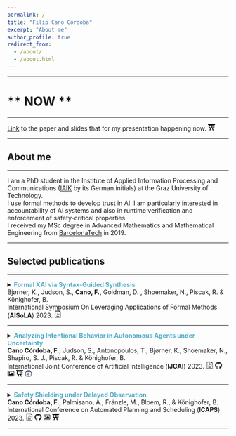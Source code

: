 ```yaml
---
permalink: /
title: "Filip Cano Córdoba"
excerpt: "About me"
author_profile: true
redirect_from:
  - /about/
  - /about.html
---
```


---


# \*\*  NOW  \*\*

---

[Link](https://doi.org/10.24963/ijcai.2023/42) to the paper and slides that for my presentation happening now.
<a href="./../files/ijcai23-slides.pptx" style="text-decoration: none;">
<img src="./../images/slides-icon.svg" width=16em title="Slides"/>
</a>

---
<!-- # \*\*  NEW  \*\*
---
I was recently in Macao to present our paper
<strong>
[Analyzing Intentional Behavior in Autonomous Agents under Uncertainty](https://doi.org/10.24963/ijcai.2023/42)
</strong>
in the International Joint Conference of Artificial Intelligence (IJCAI). 

I also presented an extended abstract version of our paper 
<strong>
[Search-Based Testing of Reinforcement Learning](https://arxiv.org/abs/2205.04887)
</strong>
at the Joint AI Safety - Safe RL Workshop @ IJCAI'23.

---

<img src="./../files/ijcai23-poster-small.png" width="700px" title="poster"/>

<!-- <object data="./../files/ICAPS2023_Poster.pdf" type="application/pdf" width="700px" height="700px">
    <embed src="./../files/ICAPS2023_Poster.pdf">
        <p>This browser does not support PDFs. Please download the PDF to view it: <a href="./../files/ICAPS2023_Poster.pdf">Download PDF</a>.</p>
    </embed>
</object>
-->

## About me

---

I am a PhD student in the Institute of Applied Information Processing and Communications
([IAIK](https://www.iaik.tugraz.at) by its German initials) at the Graz University of Technology. 
<br>
I use formal methods to develop trust in
AI.
I am particularly interested in accountability of AI systems and also in runtime verification and enforcement of safety-critical properties.
<br>
I received my MSc degree in Advanced Mathematics and Mathematical Engineering from [BarcelonaTech](https://www.upc.edu) in 2019.

---

## Selected publications

---


<details>
<summary> 
<strong style="color:#52adc8">Formal XAI via Syntax-Guided Synthesis</strong> <br>
Bjørner, K., Judson, S., <strong>Cano, F.</strong>, Goldman, D. , Shoemaker, N., Piscak, R. & Könighofer, B.
<br>
International Symposium On Leveraging Applications of Formal Methods (<strong>AISoLA</strong>) 2023.
<a href="../files/isola23-paper.pdf"
style="text-decoration: none;">
<img src="./../images/pdf-svg.svg" width=16em title="pdf"/>
</a>
</summary>
<br>
<div style="margin-left: 2em">
<strong> Abstract: </strong>
In this paper, we propose a novel application of syntax-guided synthesis to find symbolic representations of a model’s decision-making process, designed for easy comprehension and validation by humans. Our approach takes input-output samples from complex machine learning models, such as deep neural networks, and automatically derives interpretable mimic programs. A mimic program precisely imitates the behavior of an opaque model over the provided data. We discuss various types of grammars that are well-suited for computing mimic programs for tabular and image input data. Our experiments demonstrate the potential of the proposed method: wesuccessfully synthesized mimic programs for neural networks trained on the MNIST and the Pima Indians diabetes data sets. All experiments were performed using the SMT-based cvc5 synthesis tool.
<br>
<br>
<details><summary>BibTex:</summary>
<pre>
@inproceedings{bjorner2023formal,
  title={Formal XAI via Syntax-Guided Synthesis},
  author={Bj{\o}rner, Katrine and Judson, Samuel and Cano, Filip and Goldman, Drew and Shoemaker, Nick and Piskac, Ruzica and K{\"o}nighofer, Bettina},
  booktitle = {Proceedings of the International Symposium On Leveraging Applications of Formal Methods, {AISoLA} 2023},
  year={2023}
}

</pre>
</details>
</div>
</details>

---

<details>
<summary> 
<strong style="color:#52adc8">Analyzing Intentional Behavior in Autonomous Agents under Uncertainty</strong> <br>
<strong>Cano Córdoba, F.</strong>, Judson, S., Antonopoulos, T., Bjørner, K., Shoemaker, N., Shapiro, S. J., Piscak, R. & Könighofer, B.
<br>
International Joint Conference of Artificial Intelligence (<strong>IJCAI</strong>) 2023.
<a href="https://www.ijcai.org/proceedings/2023/0042.pdf"
style="text-decoration: none;">
<img src="./../images/pdf-svg.svg" width=16em title="pdf"/>
</a>
<a href="https://github.com/filipcano/intentional-autonomous-agents" style="text-decoration: none;">
<img src="./../images/github-icon.svg" width=16em title="Repository"/>
</a>
<a href="./../files/ijcai23-poster.pdf" style="text-decoration: none;">
<img src="./../images/poster-icon.svg" width=16em title="Poster"/>
</a>
<a href="./../files/ijcai23-slides.pptx" style="text-decoration: none;">
<img src="./../images/slides-icon.svg" width=16em title="Slides"/>
</a>
<a href="https://recorder-v3.slideslive.com/?share=84865&s=0c054fdc-adfd-4ef6-8302-5a3f3710089b" style="text-decoration: none;">
<img src="./../images/video-icon.svg" width=16em title="Talk recording"/>
</a>
</summary>
<br>
<div style="margin-left: 2em">
<strong> Abstract: </strong>
Principled accountability for autonomous decision-making in uncertain environments requires distinguishing intentional outcomes from negligent designs from actual accidents. We propose analyzing the behavior of autonomous agents through a quantitative measure of the evidence of intentional behavior. We model an uncertain environment as a Markov Decision Process (MDP). For a given scenario, we rely on probabilistic model checking to compute the ability of the agent to influence reaching a certain event. We call this the scope of agency. We say that there is evidence of intentional behavior if the scope of agency is high and the decisions of the agent are close to being optimal for reaching the event. Our method applies counterfactual reasoning to automatically generate relevant scenarios that can be analyzed to increase the confidence of our assessment. In a case study, we show how our method can distinguish between 'intentional' and 'accidental' traffic collisions.
<br>
<br>
<details><summary>BibTex:</summary>
<pre>
@inproceedings{canocordoba2023analyzing,
  title={Analyzing Intentional Behavior in Autonomous Agents under Uncertainty},
  author={Cano C{\'o}rdoba, Filip and Judson, Samuel and Antonopoulos, Timos and Bj{\o}rner, Katrine and Shoemaker, Nicholas and Shapiro, Scott J and Piskac, Ruzica and K{\"o}nighofer, Bettina},
  booktitle = {Proceedings of the Thirty-Second International Joint Conference on Artificial Intelligence, {IJCAI} 2023},
  year={2023}
}

</pre>
</details>
</div>
</details>

---

<details>
<summary> 
<strong style="color:#52adc8">Safety Shielding under Delayed Observation</strong> <br>
<strong>Cano Córdoba, F.</strong>, Palmisano, A., Fränzle, M., Bloem, R., & Könighofer, B. 
<br>
International Conference on Automated Planning and Scheduling (<strong>ICAPS</strong>) 2023.
<a href="https://ojs.aaai.org/index.php/ICAPS/article/view/27181/26954" style="text-decoration: none;">
<img src="./../images/pdf-svg.svg" width=16em title="pdf"/>
</a>
<a href="https://github.com/filipcano/safety-shields-delayed" style="text-decoration: none;">
<img src="./../images/github-icon.svg" width=16em title="Repository"/>
</a>
<a href="./../files/icaps23-poster.pdf" style="text-decoration: none;">
<img src="./../images/poster-icon.svg" width=16em title="Poster"/>
</a>
<a href="./../files/icaps23-slides.pptx" style="text-decoration: none;">
<img src="./../images/slides-icon.svg" width=16em title="Slides"/>
</a>
</summary>
<br>
<div style="margin-left: 2em">
<strong> Abstract: </strong>
Agents operating in physical environments need to be able to handle delays in the input and output signals since neither data transmission nor sensing or actuating the environment are instantaneous. Shields are correct-by-construction runtime enforcers that guarantee safe execution by correcting any action that may cause a violation of a formal safety specification. Besides providing safety guarantees, shields should interfere minimally with the agent. Therefore, shields should pick the safe corrective actions in such a way that future interferences are most likely minimized. Current shielding approaches do not consider possible delays in the input signals in their safety analyses. In this paper, we address this issue. We propose synthesis algorithms to compute delay-resilient shields that guarantee safety under worst-case assumptions on the delays of the input signals. We also introduce novel heuristics for deciding between multiple corrective actions, designed to minimize future shield interferences caused by delays. As a further contribution, we present the first integration of shields in a realistic driving simulator. We implemented our delayed shields in the driving simulator Carla. We shield potentially unsafe autonomous driving agents in different safety-critical scenarios and show the effect of delays on the safety analysis.
<br>
<br>
<details><summary>BibTex:</summary>
<pre>
@article{Cano2023, 
  title={Safety Shielding under Delayed Observation}, 
  author={Cano Córdoba, Filip and Palmisano, Alexander and Fränzle, Martin and Bloem, Roderick and Könighofer, Bettina}, 
  journal={Proceedings of the International Conference on Automated Planning and Scheduling}, 
  volume={33},  
  number={1}, 
  pages={80-85},
  year={2023}
}

</pre>
</details>
</div>
</details>

---